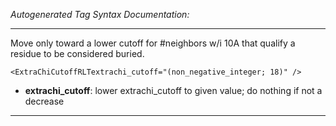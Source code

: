 _Autogenerated Tag Syntax Documentation:_

---
Move only toward a lower cutoff for #neighbors w/i 10A that qualify a residue to be considered buried.

```
<ExtraChiCutoffRLTextrachi_cutoff="(non_negative_integer; 18)" />
```

-   **extrachi_cutoff**: lower extrachi_cutoff to given value; do nothing if not a decrease

---
